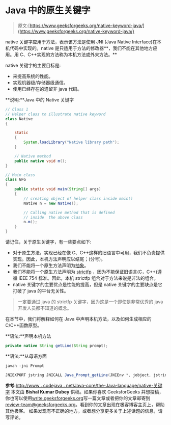 # Java 中的原生关键字

> 原文:[https://www.geeksforgeeks.org/native-keyword-java/](https://www.geeksforgeeks.org/native-keyword-java/)

native 关键字应用于方法，表示该方法是使用 JNI (Java Native Interface)在本机代码中实现的。native 是只适用于方法的修改器**，我们不能在其他地方应用。用 C、C++实现的方法称为本机方法或外来方法。**

native 关键字的主要目标是:

*   来提高系统的性能。
*   实现机器级/存储器级通信。
*   使用已经存在的遗留非 java 代码。

**说明:**Java 中的 Native 关键字

```java
// Class 1
// Helper class to illustrate native keyword 
class Native
{

    static
    {
        System.loadLibrary("Native library path");
    }

    // Native method 
    public native void m();
}

// Main class 
class GFG
{
    public static void main(String[] args)
    {
        // creating object of helper class inside main() 
        Native n = new Native();

        // Calling native method that is defined
        // inside  the above class
        n.m();
    }
}
```

请记住，关于原生关键字，有一些要点如下:

*   对于原生方法，实现已经在像 C、C++这样的旧语言中可用，我们不负责提供实现。因此，本机方法声明应以结尾；(分号)。
*   我们不能将一个原生方法声明为[抽象](https://www.geeksforgeeks.org/abstract-classes-in-java/)。
*   我们不能将一个原生方法声明为 [strictfp](https://www.geeksforgeeks.org/strictfp-keyword-java/) ，因为不能保证旧语言(C，C++)遵循 IEEE 754 标准。因此，本机 strictfp 组合对于方法来说是非法的组合。
*   native 关键字的主要优点是性能的提高，但是 native 关键字的主要缺点是它打破了 java 的平台无关性。

> 一定要通过 java 的 strictfp 关键字，因为这是一个即使是非常优秀的 java 开发人员都不知道的概念。

在本节中，我们将解释如何在 Java 中声明本机方法，以及如何生成相应的 C/C++函数原型。

**语法:**声明本机方法

```java
private native String getLine(String prompt);
```

**语法:**从母语方面

```java
javah -jni Prompt
```

```java
JNIEXPORT jstring JNICALL Java_Prompt_getLine(JNIEnv *, jobject, jstring);
```

**参考:**[http://www . codejava . net/Java-core/the-Java-language/native-关键字](http://www.codejava.net/java-core/the-java-language/native-keyword)
本文由 **Bishal Kumar Dubey** 供稿。如果你喜欢 GeeksforGeeks 并想投稿，你也可以使用[write.geeksforgeeks.org](https://write.geeksforgeeks.org)写一篇文章或者把你的文章邮寄到 review-team@geeksforgeeks.org。看到你的文章出现在极客博客主页上，帮助其他极客。
如果发现有不正确的地方，或者想分享更多关于上述话题的信息，请写评论。